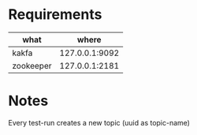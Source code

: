 # Requirements


| **what**      | **where**          |
|---------------|--------------------|
| kakfa         | 127.0.0.1:9092     |
| zookeeper     | 127.0.0.1:2181     |


# Notes
Every test-run creates a new topic (uuid as topic-name)